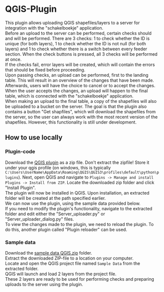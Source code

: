 # QGIS-Plugin
This plugin allows uploading QGIS shapefiles/layers to a server for integration with the "schakelboekje" application.  
Before an upload to the server can be performed, certain checks should and will be performed. There are 3 checks: 1 to check whether the ID is unique (for both layers), 1 to check whether the ID is not null (for both layers) and 1 to check whether there is a switch between every feeder section. When the check buttons is pressed, all 3 checks will be performed at once.  
If the checks fail, error layers will be created, which will contain the errors that should be fixed before proceeding.  
Upon passing checks, an upload can be performed, first to the landing table. This will result in an overview of the changes that have been made. Afterwards, users will have the choice to cancel or to accept the changes. When the user accepts the changes, an upload will happen to the final table, which is connected with the "schakelboekje" application.  
When making an upload to the final table, a copy of the shapefiles will also be uploaded to a bucket on the server. The goal is that the plugin also contains a button "Get shapfiles", which will download the shapefiles from the server, so the user can always work with the most recent version of the shapefiles. However, this functionality is still under development.  
## How to use locally
### Plugin-code
Download the [QGIS plugin](server_uploader.zip) as a zip file. Don't extract the zipfile! Store it under your qgis profile (on windows, this is typically  `C:\Users\UserName\AppData\Roaming\QGIS\QGIS3\profiles\default\python\plugins`).   Next, open QGIS and navigate to `Plugins -> Manage and install Plugins -> Install from ZIP`. Locate the downloaded zip folder and click "Install Plugin".  
The plugin will now be installed in QGIS. Upon installation, an extracted folder will be created at the path specified earlier.   
We can now use the plugin, using the sample data provided below.  
If you need to modify the plugin's functionality, navigate to the extracted folder and edit either the "Server_uploader.py" or "Server_uploader_dialog.py" files.   
To view the changes made to the plugin, we need to reload the plugin. To do this, another plugin called "Plugin reloader" can be used.  

### Sample data
Download the [sample data QGIS.zip](sample%20data%20QGIS.zip) folder.  
Extract the downloaded ZIP-file to a location on your computer.    
Locate and open the QGIS project file named `Sample Data` from the extracted folder.   
QGIS will launch and load 2 layers from the project file.  
These 2 layers are ready to be used for performing checks and preparing uploads to the server using the plugin.  

